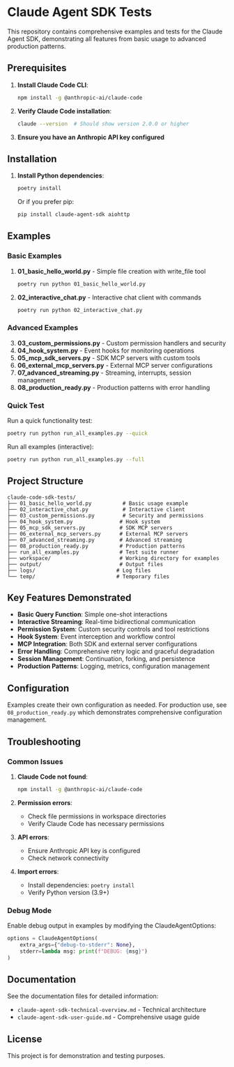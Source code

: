# Claude Agent SDK Tests

This repository contains comprehensive examples and tests for the Claude Agent SDK, demonstrating all features from basic usage to advanced production patterns.

## Prerequisites

1. **Install Claude Code CLI**:
   ```bash
   npm install -g @anthropic-ai/claude-code
   ```

2. **Verify Claude Code installation**:
   ```bash
   claude --version  # Should show version 2.0.0 or higher
   ```

3. **Ensure you have an Anthropic API key configured**

## Installation

1. **Install Python dependencies**:
   ```bash
   poetry install
   ```

   Or if you prefer pip:
   ```bash
   pip install claude-agent-sdk aiohttp
   ```

## Examples

### Basic Examples

1. **01_basic_hello_world.py** - Simple file creation with write_file tool
   ```bash
   poetry run python 01_basic_hello_world.py
   ```

2. **02_interactive_chat.py** - Interactive chat client with commands
   ```bash
   poetry run python 02_interactive_chat.py
   ```

### Advanced Examples

3. **03_custom_permissions.py** - Custom permission handlers and security
4. **04_hook_system.py** - Event hooks for monitoring operations
5. **05_mcp_sdk_servers.py** - SDK MCP servers with custom tools
6. **06_external_mcp_servers.py** - External MCP server configurations
7. **07_advanced_streaming.py** - Streaming, interrupts, session management
8. **08_production_ready.py** - Production patterns with error handling

### Quick Test

Run a quick functionality test:
```bash
poetry run python run_all_examples.py --quick
```

Run all examples (interactive):
```bash
poetry run python run_all_examples.py --full
```

## Project Structure

```
claude-code-sdk-tests/
├── 01_basic_hello_world.py          # Basic usage example
├── 02_interactive_chat.py           # Interactive client
├── 03_custom_permissions.py         # Security and permissions
├── 04_hook_system.py               # Hook system
├── 05_mcp_sdk_servers.py           # SDK MCP servers
├── 06_external_mcp_servers.py      # External MCP servers
├── 07_advanced_streaming.py        # Advanced streaming
├── 08_production_ready.py          # Production patterns
├── run_all_examples.py             # Test suite runner
├── workspace/                      # Working directory for examples
├── output/                         # Output files
├── logs/                          # Log files
└── temp/                          # Temporary files
```

## Key Features Demonstrated

- **Basic Query Function**: Simple one-shot interactions
- **Interactive Streaming**: Real-time bidirectional communication
- **Permission System**: Custom security controls and tool restrictions
- **Hook System**: Event interception and workflow control
- **MCP Integration**: Both SDK and external server configurations
- **Error Handling**: Comprehensive retry logic and graceful degradation
- **Session Management**: Continuation, forking, and persistence
- **Production Patterns**: Logging, metrics, configuration management

## Configuration

Examples create their own configuration as needed. For production use, see `08_production_ready.py` which demonstrates comprehensive configuration management.

## Troubleshooting

### Common Issues

1. **Claude Code not found**:
   ```bash
   npm install -g @anthropic-ai/claude-code
   ```

2. **Permission errors**:
   - Check file permissions in workspace directories
   - Verify Claude Code has necessary permissions

3. **API errors**:
   - Ensure Anthropic API key is configured
   - Check network connectivity

4. **Import errors**:
   - Install dependencies: `poetry install`
   - Verify Python version (3.9+)

### Debug Mode

Enable debug output in examples by modifying the ClaudeAgentOptions:
```python
options = ClaudeAgentOptions(
    extra_args={"debug-to-stderr": None},
    stderr=lambda msg: print(f"DEBUG: {msg}")
)
```

## Documentation

See the documentation files for detailed information:
- `claude-agent-sdk-technical-overview.md` - Technical architecture
- `claude-agent-sdk-user-guide.md` - Comprehensive usage guide

## License

This project is for demonstration and testing purposes.